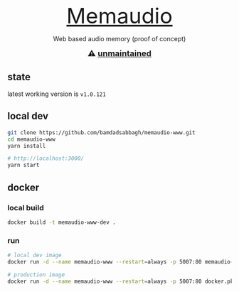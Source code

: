 #

<p align=center>
    <font size=10>
        <a href="https://memaudio.org/">
            Memaudio
        </a>
    </font>
</p>

<p align=center>
    Web based audio memory (proof of concept)
</p>

<p align=center>
    <font size=4>
        <b>
            ⚠️
            <u>
                unmaintained
            </u>
        </b>
    </font>
</p>

## state

latest working version is `v1.0.121`

## local dev

```bash
git clone https://github.com/bamdadsabbagh/memaudio-www.git
cd memaudio-www
yarn install

# http://localhost:3000/
yarn start
```

## docker

### local build

```bash
docker build -t memaudio-www-dev .
```

### run

```bash
# local dev image
docker run -d --name memaudio-www --restart=always -p 5007:80 memaudio-www-dev

# production image
docker run -d --name memaudio-www --restart=always -p 5007:80 docker.pkg.github.com/memaudio/memaudio-www/memaudio-www:v1.0.121
```
